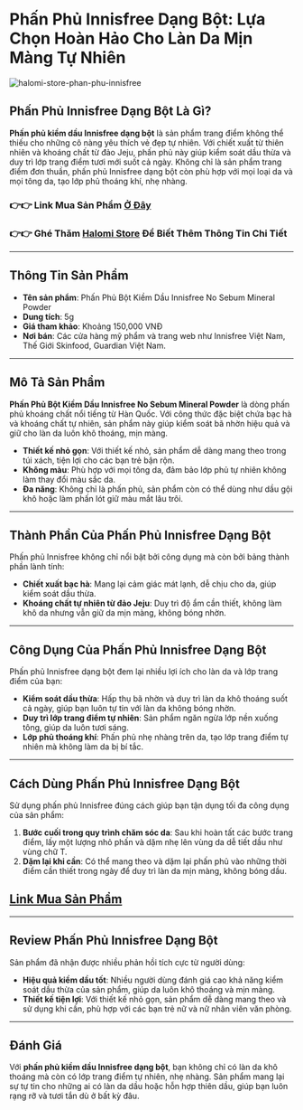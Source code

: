 # Phấn Phủ Innisfree Dạng Bột: Lựa Chọn Hoàn Hảo Cho Làn Da Mịn Màng Tự Nhiên

![halomi-store-phan-phu-innisfree](https://github.com/user-attachments/assets/a8124fd5-53be-48fc-9236-e015c697efb2)

## <H2> Phấn Phủ Innisfree Dạng Bột Là Gì?

**Phấn phủ kiềm dầu Innisfree dạng bột** là sản phẩm trang điểm không thể thiếu cho những cô nàng yêu thích vẻ đẹp tự nhiên. Với chiết xuất từ thiên nhiên và khoáng chất từ đảo Jeju, phấn phủ này giúp kiểm soát dầu thừa và duy trì lớp trang điểm tươi mới suốt cả ngày. Không chỉ là sản phẩm trang điểm đơn thuần, phấn phủ Innisfree dạng bột còn phù hợp với mọi loại da và mọi tông da, tạo lớp phủ thoáng khí, nhẹ nhàng.

### 👉👉 Link Mua Sản Phẩm [Ở Đây](https://s.net.vn/phan-phu-innisfree)

### 👉👉 Ghé Thăm [Halomi Store](https://s.net.vn/phan-phu-innisfree) Để Biết Thêm Thông Tin Chi Tiết
---

## <H2> Thông Tin Sản Phẩm

- **Tên sản phẩm**: Phấn Phủ Bột Kiềm Dầu Innisfree No Sebum Mineral Powder
- **Dung tích**: 5g
- **Giá tham khảo**: Khoảng 150,000 VNĐ
- **Nơi bán**: Các cửa hàng mỹ phẩm và trang web như Innisfree Việt Nam, Thế Giới Skinfood, Guardian Việt Nam.

---

## <H2> Mô Tả Sản Phẩm

**Phấn Phủ Bột Kiềm Dầu Innisfree No Sebum Mineral Powder** là dòng phấn phủ khoáng chất nổi tiếng từ Hàn Quốc. Với công thức đặc biệt chứa bạc hà và khoáng chất tự nhiên, sản phẩm này giúp kiểm soát bã nhờn hiệu quả và giữ cho làn da luôn khô thoáng, mịn màng.

- **Thiết kế nhỏ gọn**: Với thiết kế nhỏ, sản phẩm dễ dàng mang theo trong túi xách, tiện lợi cho các bạn trẻ bận rộn.
- **Không màu**: Phù hợp với mọi tông da, đảm bảo lớp phủ tự nhiên không làm thay đổi màu sắc da.
- **Đa năng**: Không chỉ là phấn phủ, sản phẩm còn có thể dùng như dầu gội khô hoặc làm phấn lót giữ màu mắt lâu trôi.

---

## <H2> Thành Phần Của Phấn Phủ Innisfree Dạng Bột

Phấn phủ Innisfree không chỉ nổi bật bởi công dụng mà còn bởi bảng thành phần lành tính:

- **Chiết xuất bạc hà**: Mang lại cảm giác mát lạnh, dễ chịu cho da, giúp kiểm soát dầu thừa.
- **Khoáng chất tự nhiên từ đảo Jeju**: Duy trì độ ẩm cần thiết, không làm khô da nhưng vẫn giữ da mịn màng, không bóng nhờn.
  
---

## <H2> Công Dụng Của Phấn Phủ Innisfree Dạng Bột

Phấn phủ Innisfree dạng bột đem lại nhiều lợi ích cho làn da và lớp trang điểm của bạn:

- **Kiểm soát dầu thừa**: Hấp thụ bã nhờn và duy trì làn da khô thoáng suốt cả ngày, giúp bạn luôn tự tin với làn da không bóng nhờn.
- **Duy trì lớp trang điểm tự nhiên**: Sản phẩm ngăn ngừa lớp nền xuống tông, giúp da luôn tươi sáng.
- **Lớp phủ thoáng khí**: Phấn phủ nhẹ nhàng trên da, tạo lớp trang điểm tự nhiên mà không làm da bị bí tắc.

---

## <H2> Cách Dùng Phấn Phủ Innisfree Dạng Bột

Sử dụng phấn phủ Innisfree đúng cách giúp bạn tận dụng tối đa công dụng của sản phẩm:

1. **Bước cuối trong quy trình chăm sóc da**: Sau khi hoàn tất các bước trang điểm, lấy một lượng nhỏ phấn và dặm nhẹ lên vùng da dễ tiết dầu như vùng chữ T.
2. **Dặm lại khi cần**: Có thể mang theo và dặm lại phấn phủ vào những thời điểm cần thiết trong ngày để duy trì làn da mịn màng, không bóng dầu.

## [Link Mua Sản Phẩm](https://s.net.vn/phan-phu-innisfree)
---

## <H2> Review Phấn Phủ Innisfree Dạng Bột

Sản phẩm đã nhận được nhiều phản hồi tích cực từ người dùng:

- **Hiệu quả kiềm dầu tốt**: Nhiều người dùng đánh giá cao khả năng kiểm soát dầu thừa của sản phẩm, giúp da luôn khô thoáng và mịn màng.
- **Thiết kế tiện lợi**: Với thiết kế nhỏ gọn, sản phẩm dễ dàng mang theo và sử dụng khi cần, phù hợp với các bạn trẻ nữ và nữ nhân viên văn phòng.

---

## <H2> Đánh Giá

Với **phấn phủ kiềm dầu Innisfree dạng bột**, bạn không chỉ có làn da khô thoáng mà còn có lớp trang điểm tự nhiên, nhẹ nhàng. Sản phẩm mang lại sự tự tin cho những ai có làn da dầu hoặc hỗn hợp thiên dầu, giúp bạn luôn rạng rỡ và tươi tắn dù ở bất kỳ đâu.
